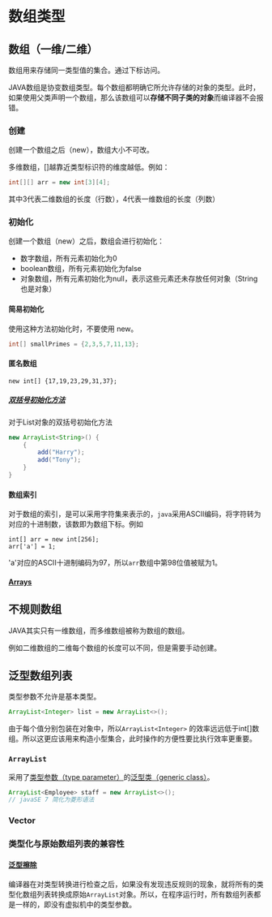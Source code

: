 # 数组类型

## 数组（一维/二维）

数组用来存储同一类型值的集合。通过下标访问。

JAVA数组是协变数组类型。每个数组都明确它所允许存储的对象的类型。此时，如果使用父类声明一个数组，那么该数组可以**存储不同子类的对象**而编译器不会报错。

### 创建

创建一个数组之后（new），数组大小不可改。

多维数组，[]越靠近类型标识符的维度越低。例如：

```java
int[][] arr = new int[3][4];
```

其中3代表二维数组的长度（行数），4代表一维数组的长度（列数）

### 初始化

创建一个数组（new）之后，数组会进行初始化：

- 数字数组，所有元素初始化为0
- boolean数组，所有元素初始化为false
- 对象数组，所有元素初始化为null，表示这些元素还未存放任何对象（String也是对象）

#### 简易初始化

使用这种方法初始化时，不要使用 new。

```java
int[] smallPrimes = {2,3,5,7,11,13};
```

#### 匿名数组

```
new int[] {17,19,23,29,31,37};
```

##### [双括号初始化方法](./附录K-JAVA内部类.md)

对于List对象的双括号初始化方法

```java
new ArrayList<String>() {
	{
		add("Harry");
		add("Tony");
	}
}
```

#### 数组索引

对于数组的索引，是可以采用字符集来表示的，`java`采用ASCII编码，将字符转为对应的十进制数，该数即为数组下标。例如

```
int[] arr = new int[256];
arr['a'] = 1;
```

'a'对应的ASCII十进制编码为97，所以`arr`数组中第98位值被赋为1。

#### [Arrays](./常用工具包.md##Arrays类)





## 不规则数组

JAVA其实只有一维数组，而多维数组被称为数组的数组。

例如二维数组的二维每个数组的长度可以不同，但是需要手动创建。

## 泛型数组列表

类型参数不允许是基本类型。

```java
ArrayList<Integer> list = new ArrayList<>();
```

由于每个值分别包装在对象中，所以`ArrayList<Integer>` 的效率远远低于int[]数组。所以这更应该用来构造小型集合，此时操作的方便性要比执行效率更重要。

### `ArrayList`

采用了[类型参数（type parameter）](./附录M-JAVA泛型.md)的[泛型类（generic class）](./附录M-JAVA泛型.md)。

```java
ArrayList<Employee> staff = new ArrayList<>();
// javaSE 7 简化为菱形语法
```

### Vector

### 类型化与原始数组列表的兼容性

#### [泛型擦除](./附录M-JAVA泛型.md) 

编译器在对类型转换进行检查之后，如果没有发现违反规则的现象，就将所有的类型化数组列表转换成原始`ArrayList`对象。所以，在程序运行时，所有数组列表都是一样的，即没有虚拟机中的类型参数。
